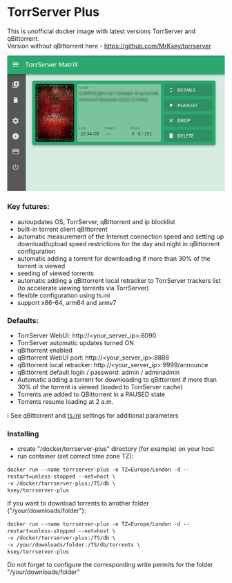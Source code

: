 # TorrServer Plus
This is unofficial docker image with latest versions TorrServer and qBittorrent.  
Version without qBittorrent here - https://github.com/MrKsey/torrserver

![TorrServer Plus](https://raw.githubusercontent.com/MrKsey/torrserver-plus/master/ts.png)

### Key futures:
- autoupdates OS, TorrServer, qBittorrent and ip blocklist
- built-in torrent client qBittorrent
- automatic measurement of the Internet connection speed and setting up download/upload speed restrictions for the day and night in qBittorrent configuration
- automatic adding a torrent for downloading if more than 30% of the torrent is viewed
- seeding of viewed torrents
- automatic adding a qBittorrent local retracker to TorrServer trackers list (to accelerate viewing torrents via TorrServer) 
- flexible configuration using ts.ini
- support x86-64, arm64 and armv7

### Defaults:
- TorrServer WebUI: http://<your_server_ip>:8090
- TorrServer automatic updates turned ON
- qBittorrent enabled
- qBittorrent WebUI port: http://<your_server_ip>:8888
- qBittorrent local retracker: http://<your_server_ip>:9999/announce
- qBittorrent default login / password: admin / adminadmin
- Automatic adding a torrent for downloading to qBittorrent if more than 30% of the torrent is viewed (loaded to TorrServer cache) 
- Torrents are added to QBittorrent in a PAUSED state
- Torrents resume loading at 2 a.m.  

ℹ See qBittorrent and [ts.ini](https://github.com/MrKsey/torrserver-plus/blob/main/ts.ini) settings for additional parameters


### Installing
- сreate "/docker/torrserver-plus" directory (for example) on your host
- run container (set correct time zone TZ):
```
docker run --name torrserver-plus -e TZ=Europe/London -d --restart=unless-stopped --net=host \
-v /docker/torrserver-plus:/TS/db \
ksey/torrserver-plus
```
If you want to download torrents to another folder ("/your/downloads/folder"):
```
docker run --name torrserver-plus -e TZ=Europe/London -d --restart=unless-stopped --net=host \
-v /docker/torrserver-plus:/TS/db \
-v /your/downloads/folder:/TS/db/torrents \
ksey/torrserver-plus
```
Do not forget to configure the corresponding write permits for the folder "/your/downloads/folder"
